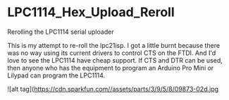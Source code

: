 LPC1114_Hex_Upload_Reroll
=========================

Rerolling the LPC1114 serial uploader

This is my attempt to re-roll the lpc21isp.  I got a little burnt because there was no way using its current drivers
to control CTS on the FTDI.  And I'd love to see the LPC1114 have cheap support.  If CTS and DTR can be used, then anyone
who has the equipment to program an Arduino Pro Mini or Lilypad can program the LPC1114.

![alt tag](https://cdn.sparkfun.com//assets/parts/3/9/5/8/09873-02d.jpg
